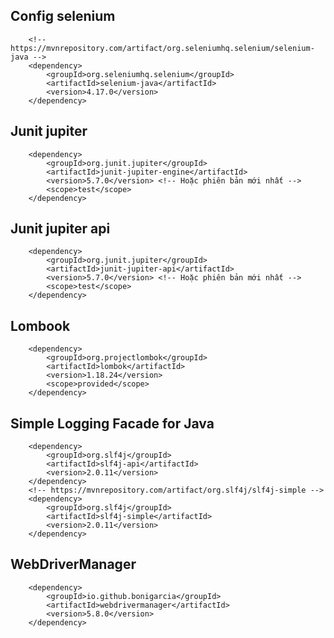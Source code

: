 ## Config selenium
        <!-- https://mvnrepository.com/artifact/org.seleniumhq.selenium/selenium-java -->
        <dependency>
            <groupId>org.seleniumhq.selenium</groupId>
            <artifactId>selenium-java</artifactId>
            <version>4.17.0</version>
        </dependency>
        

## Junit jupiter
        <dependency>
            <groupId>org.junit.jupiter</groupId>
            <artifactId>junit-jupiter-engine</artifactId>
            <version>5.7.0</version> <!-- Hoặc phiên bản mới nhất -->
            <scope>test</scope>
        </dependency>
        

## Junit jupiter api
        <dependency>
            <groupId>org.junit.jupiter</groupId>
            <artifactId>junit-jupiter-api</artifactId>
            <version>5.7.0</version> <!-- Hoặc phiên bản mới nhất -->
            <scope>test</scope>
        </dependency>


## Lombook
        <dependency>
            <groupId>org.projectlombok</groupId>
            <artifactId>lombok</artifactId>
            <version>1.18.24</version>
            <scope>provided</scope>
        </dependency>
        

## Simple Logging Facade for Java
<!-- https://mvnrepository.com/artifact/org.slf4j/slf4j-api -->
        <dependency>
            <groupId>org.slf4j</groupId>
            <artifactId>slf4j-api</artifactId>
            <version>2.0.11</version>
        </dependency>
        <!-- https://mvnrepository.com/artifact/org.slf4j/slf4j-simple -->
        <dependency>
            <groupId>org.slf4j</groupId>
            <artifactId>slf4j-simple</artifactId>
            <version>2.0.11</version>
        </dependency>

## WebDriverManager
        <dependency>
            <groupId>io.github.bonigarcia</groupId>
            <artifactId>webdrivermanager</artifactId>
            <version>5.8.0</version>
        </dependency>
        

        
